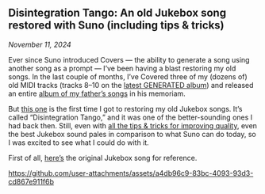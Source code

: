 <!-- ## Restoring your old Jukebox songs with Suno: Pick your battles wisely

*November 11, 2024*

**Note: While the story below relates to restoring Jukebox songs, the same principles apply to restoring any other songs you might have created that deserve a second chance — wether your age-old Guitar Pro experimentations, your bedroom-produced tracks that sound like a cat in heat, or your high school band’s rehearsal tapes.**

If you were into AI-generated music before Suno arrived, you probably have a bunch of songs created with Jukebox, OpenAI’s first (and only) music generation model. And if you’re like me, you probably have mixed feelings about them. On the one hand, they were the best thing we had at the time, and they were a lot of fun to create. On the other hand, even with all the tricks you could pull off, they still sounded like, let’s be honest, crap.

As I was creating those songs back then, I dreamt of a day when I could restore them with a better model. And since Suno introduced Covers — the ability to generate a song using another song as a prompt — I’ve been having a blast doing just that.

In the last couple of months, I’ve Covered three of my (dozens of) old instrumentation-only songs (tracks 8–10 on the [latest GENERATED album](https://generated.bandcamp.com/album/let-the-stories-spin)) and released an entire [album of my father’s songs](https://poluzhivye.bandcamp.com/album/papa-reka) in his memoriam — but I only released my [first Jukebox restoration](tbd) today, so I thought I’d share some thoughts on the process. -->

## Disintegration Tango: An old Jukebox song restored with Suno (including tips & tricks)

*November 11, 2024*

Ever since Suno introduced Covers — the ability to generate a song using another song as a prompt — I’ve been having a blast restoring my old songs. In the last couple of months, I’ve Covered three of my (dozens of) old MIDI tracks (tracks 8–10 on the [latest GENERATED album](https://spti.fi/generated-stories)) and released an entire [album of my father’s songs](https://spti.fi/papa-reka) in his memoriam.

But [this one](https://spti.fi/tango) is the first time I got to restoring my old Jukebox songs. It’s called “Disintegration Tango,” and it was one of the better-sounding ones I had back then. Still, even with [all the tips & tricks for improving quality](/misc/tbw.md), even the best Jukebox sound pales in comparison to what Suno can do today, so I was excited to see what I could do with it.

First of all, [here’s](/media/tango-jukebox.mp3) the original Jukebox song for reference.

https://github.com/user-attachments/assets/a4db96c9-83bc-4093-93d3-cd867e911f6b